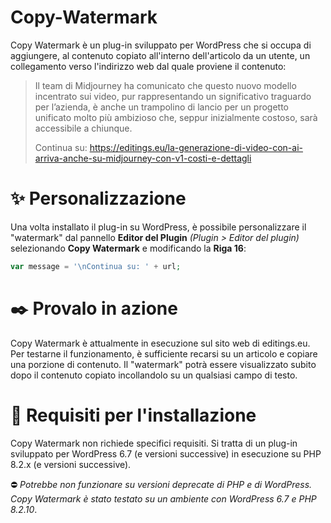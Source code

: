 # Copy-Watermark

Copy Watermark è un plug-in sviluppato per WordPress che si occupa di aggiungere, al contenuto copiato all'interno dell'articolo da un utente, un collegamento verso l'indirizzo web dal quale proviene il contenuto:

> Il team di Midjourney ha comunicato che questo nuovo modello incentrato sui video, pur rappresentando un significativo traguardo per l’azienda, è anche un trampolino di lancio per un progetto unificato molto più ambizioso che, seppur inizialmente costoso, sarà accessibile a chiunque.
>
> Continua su: https://editings.eu/la-generazione-di-video-con-ai-arriva-anche-su-midjourney-con-v1-costi-e-dettagli

# ✨ Personalizzazione

Una volta installato il plug-in su WordPress, è possibile personalizzare il "watermark" dal pannello **Editor del Plugin** *(Plugin > Editor del plugin)* selezionando **Copy Watermark** e modificando la **Riga 16**:

```php
var message = '\nContinua su: ' + url;
```

# ✒️ Provalo in azione

Copy Watermark è attualmente in esecuzione sul sito web di editings.eu. Per testarne il funzionamento, è sufficiente recarsi su un articolo e copiare una porzione di contenuto. Il "watermark" potrà essere visualizzato subito dopo il contenuto copiato incollandolo su un qualsiasi campo di testo.

# 📌 Requisiti per l'installazione

Copy Watermark non richiede specifici requisiti. Si tratta di un plug-in sviluppato per WordPress 6.7 (e versioni successive) in esecuzione su PHP 8.2.x (e versioni successive).

⛔ _Potrebbe non funzionare su versioni deprecate di PHP e di WordPress. Copy Watermark è stato testato su un ambiente con WordPress 6.7 e PHP 8.2.10_.
